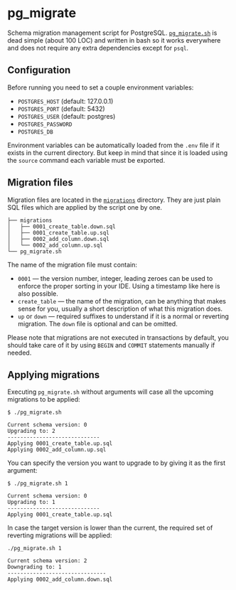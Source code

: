 # pg_migrate

Schema migration management script for PostgreSQL. [`pg_migrate.sh`](pg_migrate.sh) is dead simple (about 100 LOC) and written in bash so it works everywhere and does not require any extra dependencies except for `psql`.

## Configuration

Before running you need to set a couple environment variables:

 * `POSTGRES_HOST` (default: 127.0.0.1)
 * `POSTGRES_PORT` (default: 5432)
 * `POSTGRES_USER` (default: postgres)
 * `POSTGRES_PASSWORD`
 * `POSTGRES_DB`

Environment variables can be automatically loaded from the `.env` file if it exists in the current directory. But keep in mind that since it is loaded using the `source` command each variable must be exported.

## Migration files

Migration files are located in the [`migrations`](/migrations/) directory. They are just plain SQL files which are applied by the script one by one.

```
├── migrations
│   ├── 0001_create_table.down.sql
│   ├── 0001_create_table.up.sql
│   ├── 0002_add_column.down.sql
│   └── 0002_add_column.up.sql
└── pg_migrate.sh
```

The name of the migration file must contain:

* `0001` — the version number, integer, leading zeroes can be used to enforce
  the proper sorting in your IDE. Using a timestamp like here is also possible.
* `create_table` — the name of the migration, can be anything that makes sense for you,
  usually a short description of what this migration does.
* `up` or `down` — required suffixes to understand if it is a normal or reverting
  migration. The `down` file is optional and can be omitted.

Please note that migrations are not executed in transactions by default, you should take care of it by using `BEGIN` and `COMMIT` statements manually if needed.

## Applying migrations

Executing `pg_migrate.sh` without arguments will case all the upcoming migrations to be applied:

```
$ ./pg_migrate.sh

Current schema version: 0
Upgrading to: 2
-----------------------------
Applying 0001_create_table.up.sql
Applying 0002_add_column.up.sql
```

You can specify the version you want to upgrade to by giving it as the first argument:

```
$ ./pg_migrate.sh 1

Current schema version: 0
Upgrading to: 1
-----------------------------
Applying 0001_create_table.up.sql
```

In case the target version is lower than the current, the required set of reverting migrations will be applied:

```
./pg_migrate.sh 1

Current schema version: 2
Downgrading to: 1
-------------------------------
Applying 0002_add_column.down.sql
```
